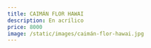 ```yaml
---
title: CAIMÁN FLOR HAWAI
description: En acrílico
price: 8000
image: /static/images/caimán-flor-hawai.jpg
---
```

